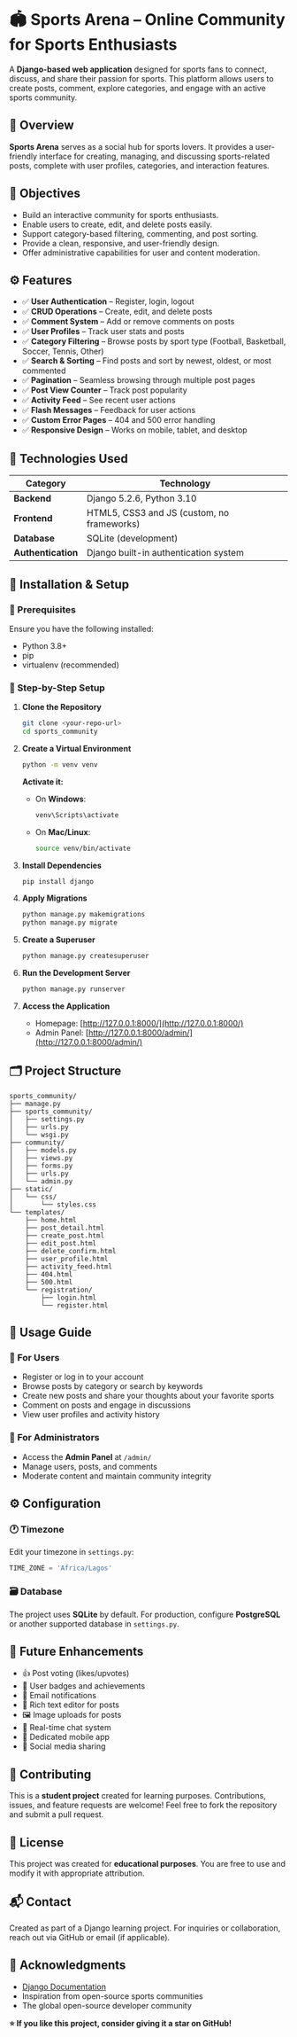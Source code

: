 # 🏟️ Sports Arena – Online Community for Sports Enthusiasts

A **Django-based web application** designed for sports fans to connect, discuss, and share their passion for sports. This platform allows users to create posts, comment, explore categories, and engage with an active sports community.

## 📖 Overview

**Sports Arena** serves as a social hub for sports lovers. It provides a user-friendly interface for creating, managing, and discussing sports-related posts, complete with user profiles, categories, and interaction features.

## 🎯 Objectives

* Build an interactive community for sports enthusiasts.
* Enable users to create, edit, and delete posts easily.
* Support category-based filtering, commenting, and post sorting.
* Provide a clean, responsive, and user-friendly design.
* Offer administrative capabilities for user and content moderation.

## ⚙️ Features

* ✅ **User Authentication** – Register, login, logout
* ✅ **CRUD Operations** – Create, edit, and delete posts
* ✅ **Comment System** – Add or remove comments on posts
* ✅ **User Profiles** – Track user stats and posts
* ✅ **Category Filtering** – Browse posts by sport type (Football, Basketball, Soccer, Tennis, Other)
* ✅ **Search & Sorting** – Find posts and sort by newest, oldest, or most commented
* ✅ **Pagination** – Seamless browsing through multiple post pages
* ✅ **Post View Counter** – Track post popularity
* ✅ **Activity Feed** – See recent user actions
* ✅ **Flash Messages** – Feedback for user actions
* ✅ **Custom Error Pages** – 404 and 500 error handling
* ✅ **Responsive Design** – Works on mobile, tablet, and desktop

## 🧮 Technologies Used

| Category           | Technology                                 |
| ------------------ | ------------------------------------------ |
| **Backend**        | Django 5.2.6, Python 3.10                  |
| **Frontend**       | HTML5, CSS3 and JS (custom, no frameworks) |
| **Database**       | SQLite (development)                       |
| **Authentication** | Django built-in authentication system      |

## 🚀 Installation & Setup

### 🥉 Prerequisites

Ensure you have the following installed:

* Python 3.8+
* pip
* virtualenv (recommended)

### 🧺 Step-by-Step Setup

1. **Clone the Repository**

   ```bash
   git clone <your-repo-url>
   cd sports_community
   ```

2. **Create a Virtual Environment**

   ```bash
   python -m venv venv
   ```

   **Activate it:**

   * On **Windows**:

     ```bash
     venv\Scripts\activate
     ```
   * On **Mac/Linux**:

     ```bash
     source venv/bin/activate
     ```

3. **Install Dependencies**

   ```bash
   pip install django
   ```

4. **Apply Migrations**

   ```bash
   python manage.py makemigrations
   python manage.py migrate
   ```

5. **Create a Superuser**

   ```bash
   python manage.py createsuperuser
   ```

6. **Run the Development Server**

   ```bash
   python manage.py runserver
   ```

7. **Access the Application**

   * Homepage: [http://127.0.0.1:8000/](http://127.0.0.1:8000/)
   * Admin Panel: [http://127.0.0.1:8000/admin/](http://127.0.0.1:8000/admin/)

## 🗂️ Project Structure

```
sports_community/
├── manage.py
├── sports_community/
│   ├── settings.py
│   ├── urls.py
│   └── wsgi.py
├── community/
│   ├── models.py
│   ├── views.py
│   ├── forms.py
│   ├── urls.py
│   └── admin.py
├── static/
│   └── css/
│       └── styles.css
└── templates/
    ├── home.html
    ├── post_detail.html
    ├── create_post.html
    ├── edit_post.html
    ├── delete_confirm.html
    ├── user_profile.html
    ├── activity_feed.html
    ├── 404.html
    ├── 500.html
    └── registration/
        ├── login.html
        └── register.html
```

## 👥 Usage Guide

### 🔸 For Users

* Register or log in to your account
* Browse posts by category or search by keywords
* Create new posts and share your thoughts about your favorite sports
* Comment on posts and engage in discussions
* View user profiles and activity history

### 🔸 For Administrators

* Access the **Admin Panel** at `/admin/`
* Manage users, posts, and comments
* Moderate content and maintain community integrity

## ⚙️ Configuration

### 🕐 Timezone

Edit your timezone in `settings.py`:

```python
TIME_ZONE = 'Africa/Lagos'
```

### 🗃️ Database

The project uses **SQLite** by default.
For production, configure **PostgreSQL** or another supported database in `settings.py`.

## 🔮 Future Enhancements

* 👍 Post voting (likes/upvotes)
* 🌼 User badges and achievements
* 📧 Email notifications
* 📝 Rich text editor for posts
* 🖼️ Image uploads for posts
* 💬 Real-time chat system
* 📱 Dedicated mobile app
* 🔗 Social media sharing

## 🤝 Contributing

This is a **student project** created for learning purposes.
Contributions, issues, and feature requests are welcome!
Feel free to fork the repository and submit a pull request.

## 🪪 License

This project was created for **educational purposes**.
You are free to use and modify it with appropriate attribution.

## 📬 Contact

Created as part of a Django learning project.
For inquiries or collaboration, reach out via GitHub or email (if applicable).

## 🙏 Acknowledgments

* [Django Documentation](https://docs.djangoproject.com/)
* Inspiration from open-source sports communities
* The global open-source developer community

**⭐ If you like this project, consider giving it a star on GitHub!**
